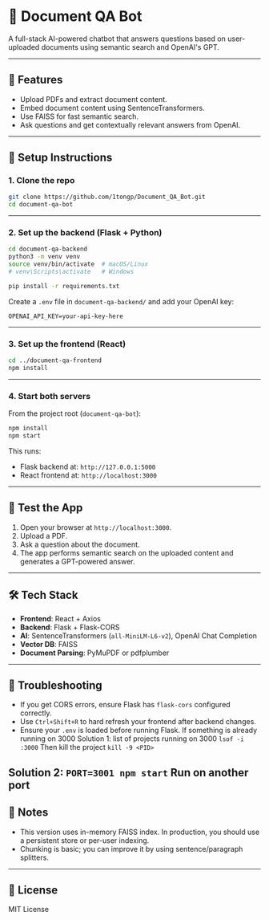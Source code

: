 # 🧠 Document QA Bot

A full-stack AI-powered chatbot that answers questions based on user-uploaded documents using semantic search and OpenAI's GPT.

---

## 🚀 Features

* Upload PDFs and extract document content.
* Embed document content using SentenceTransformers.
* Use FAISS for fast semantic search.
* Ask questions and get contextually relevant answers from OpenAI.

---

## 💠 Setup Instructions

### 1. Clone the repo

```bash
git clone https://github.com/1tongp/Document_QA_Bot.git
cd document-qa-bot
```

---

### 2. Set up the backend (Flask + Python)

```bash
cd document-qa-backend
python3 -m venv venv
source venv/bin/activate  # macOS/Linux
# venv\Scripts\activate   # Windows

pip install -r requirements.txt
```

Create a `.env` file in `document-qa-backend/` and add your OpenAI key:

```
OPENAI_API_KEY=your-api-key-here
```

---

### 3. Set up the frontend (React)

```bash
cd ../document-qa-frontend
npm install
```

---

### 4. Start both servers

From the project root (`document-qa-bot`):

```bash
npm install
npm start
```

This runs:

* Flask backend at: `http://127.0.0.1:5000`
* React frontend at: `http://localhost:3000`

---

## 🧪 Test the App

1. Open your browser at `http://localhost:3000`.
2. Upload a PDF.
3. Ask a question about the document.
4. The app performs semantic search on the uploaded content and generates a GPT-powered answer.

---

## 🛠️ Tech Stack

* **Frontend**: React + Axios
* **Backend**: Flask + Flask-CORS
* **AI**: SentenceTransformers (`all-MiniLM-L6-v2`), OpenAI Chat Completion
* **Vector DB**: FAISS
* **Document Parsing**: PyMuPDF or pdfplumber

---

## 🧼 Troubleshooting

* If you get CORS errors, ensure Flask has `flask-cors` configured correctly.
* Use `Ctrl+Shift+R` to hard refresh your frontend after backend changes.
* Ensure your `.env` is loaded before running Flask.
If something is already running on 3000
Solution 1: list of projects running on 3000 `lsof -i :3000` 
            Then kill the project `kill -9 <PID>`

Solution 2: `PORT=3001 npm start` Run on another port 
---

## 📌 Notes

* This version uses in-memory FAISS index. In production, you should use a persistent store or per-user indexing.
* Chunking is basic; you can improve it by using sentence/paragraph splitters.

---

## 📄 License

MIT License
